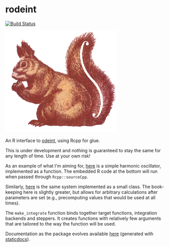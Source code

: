 # rodeint

[![Build Status](https://travis-ci.org/richfitz/rodeint.png?branch=master)](https://travis-ci.org/richfitz/rodeint)

![rodeint logo](https://github.com/richfitz/rodeint/raw/master/extra/rodeint.png)

An R interface to [odeint](http://headmyshoulder.github.io/odeint-v2/downloads.html), using Rcpp for glue.

This is under development and nothing is guaranteed to stay the same for any length of time.  Use at your own risk!

As an example of what I'm aiming for, [here](https://github.com/richfitz/rodeint/blob/master/inst/examples/harmonic_oscillator_cpp.cpp) is a simple harmonic oscillator, implemented as a function.  The embedded R code at the bottom will run when passed through `Rcpp::sourceCpp`.

Similarly, [here](https://github.com/richfitz/rodeint/blob/master/inst/examples/harmonic_oscillator_class.cpp) is the same system implemented as a small class.  The book-keeping here is slightly greater, but allows for arbitrary calculations after parameters are set (e.g., precomputing values that would be used at all times).

The `make_integrate` function binds together target functions, integration backends and steppers.  It creates functions with relatively few arguments that are tailored to the way the function will be used.

Documentation as the package evolves available [here](http://richfitz.github.io/rodeint/) (generated with [staticdocs](https://github.com/hadley/staticdocs)).
